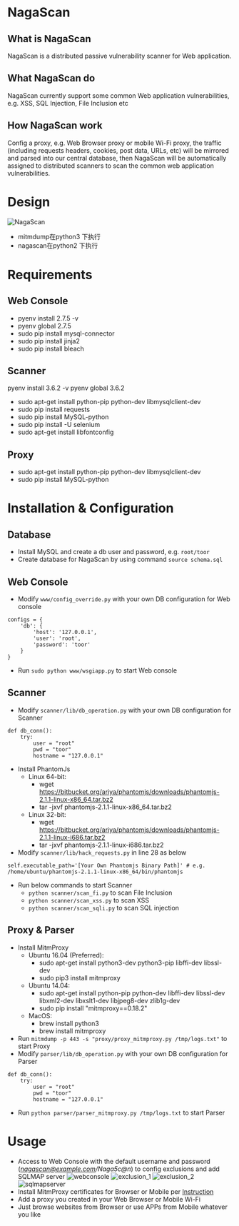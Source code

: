 # NagaScan
## What is NagaScan
NagaScan is a distributed passive vulnerability scanner for Web application.

## What NagaScan do
NagaScan currently support some common Web application vulnerabilities, e.g. XSS, SQL Injection, File Inclusion etc

## How NagaScan work
Config a proxy, e.g. Web Browser proxy or mobile Wi-Fi proxy, the traffic (including requests headers, cookies, post data, URLs, etc) will be mirrored and parsed into our central database, then NagaScan will be automatically assigned to distributed scanners to scan the common web application vulnerabilities.

# Design
![NagaScan](http://avfisher.win/wp-content/uploads/2017/03/20170313112539_66270.png)

* mitmdump在python3 下执行
* nagascan在python2 下执行


# Requirements
## Web Console
* pyenv install 2.7.5 -v
* pyenv global 2.7.5
* sudo pip install mysql-connector
* sudo pip install jinja2
* sudo pip install bleach

## Scanner
pyenv install 3.6.2 -v
pyenv global 3.6.2
* sudo apt-get install python-pip python-dev libmysqlclient-dev
* sudo pip install requests
* sudo pip install MySQL-python
* sudo pip install -U selenium
* sudo apt-get install libfontconfig

## Proxy
* sudo apt-get install python-pip python-dev libmysqlclient-dev
* sudo pip install MySQL-python

# Installation & Configuration

## Database
* Install MySQL and create a db user and password, e.g. `root/toor`
* Create database for NagaScan by using command `source schema.sql`

## Web Console
* Modify `www/config_override.py` with your own DB configuration for Web console
```
configs = {
    'db': {
        'host': '127.0.0.1',
        'user': 'root',
        'password': 'toor'
    }
}
```
* Run `sudo python www/wsgiapp.py` to start Web console

## Scanner
* Modify `scanner/lib/db_operation.py` with your own DB configuration for Scanner
```
def db_conn():
    try:
        user = "root"
        pwd = "toor"
        hostname = "127.0.0.1"
```
* Install PhantomJs
  * Linux 64-bit:
    * wget https://bitbucket.org/ariya/phantomjs/downloads/phantomjs-2.1.1-linux-x86_64.tar.bz2
    * tar -jxvf phantomjs-2.1.1-linux-x86_64.tar.bz2
  * Linux 32-bit:
    * wget https://bitbucket.org/ariya/phantomjs/downloads/phantomjs-2.1.1-linux-i686.tar.bz2
    * tar -jxvf phantomjs-2.1.1-linux-i686.tar.bz2
* Modify `scanner/lib/hack_requests.py` in line 28 as below
```
self.executable_path='[Your Own Phantomjs Binary Path]' # e.g. /home/ubuntu/phantomjs-2.1.1-linux-x86_64/bin/phantomjs
```
* Run below commands to start Scanner
  * `python scanner/scan_fi.py` to scan File Inclusion
  * `python scanner/scan_xss.py` to scan XSS
  * `python scanner/scan_sqli.py` to scan SQL injection

## Proxy & Parser
* Install MitmProxy
  * Ubuntu 16.04 (Preferred):
    * sudo apt-get install python3-dev python3-pip libffi-dev libssl-dev
    * sudo pip3 install mitmproxy
  * Ubuntu 14.04:
    * sudo apt-get install python-pip python-dev libffi-dev libssl-dev libxml2-dev libxslt1-dev libjpeg8-dev zlib1g-dev
    * sudo pip install "mitmproxy==0.18.2"
  * MacOS:
    * brew install python3
    * brew install mitmproxy
* Run `mitmdump -p 443 -s "proxy/proxy_mitmproxy.py /tmp/logs.txt"` to start Proxy
* Modify `parser/lib/db_operation.py` with your own DB configuration for Parser
```
def db_conn():
    try:
        user = "root"
        pwd = "toor"
        hostname = "127.0.0.1"
```
* Run `python parser/parser_mitmproxy.py /tmp/logs.txt` to start Parser

# Usage

* Access to Web Console with the default username and password (*nagascan@example.com/Naga5c@n*) to config exclusions and add SQLMAP server
![webconsole](https://github.com/brianwrf/NagaScan/blob/master/picture/webconsole.jpeg)
![exclusion_1](https://github.com/brianwrf/NagaScan/blob/master/picture/exclusion_1.jpeg)
![exclusion_2](https://github.com/brianwrf/NagaScan/blob/master/picture/exclusion_2.jpeg)
![sqlmapserver](https://github.com/brianwrf/NagaScan/blob/master/picture/sqlmapserver.jpeg)
* Install MitmProxy certificates for Browser or Mobile per [Instruction](http://docs.mitmproxy.org/en/stable/certinstall.html)
* Add a proxy you created in your Web Browser or Mobile Wi-Fi
* Just browse websites from Browser or use APPs from Mobile whatever you like
